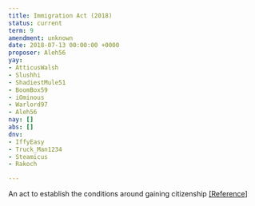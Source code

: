 ```yaml
---
title: Immigration Act (2018)
status: current
term: 9
amendment: unknown
date: 2018-07-13 00:00:00 +0000
proposer: Aleh56
yay:
- AtticusWalsh
- Slushhi
- ShadiestMule51
- BoomBox59
- iOminous
- Warlord97
- Aleh56
nay: []
abs: []
dnv:
- IffyEasy
- Truck_Man1234
- Steamicus
- Rakoch

---
```

An act to establish the conditions around gaining citizenship [\[Reference\]](https://docs.google.com/document/d/1rePpyBvXBYUXhiSfoGv2Cu7GZU4GiPDQVKxqEJzKask/edit?usp=sharing)